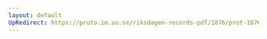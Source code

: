 ```yaml
---
layout: default
UpRedirect: https://pruto.im.uu.se/riksdagen-records-pdf/1876/prot-1876--fk--020/prot-1876--fk--020_052.pdf
---
```

